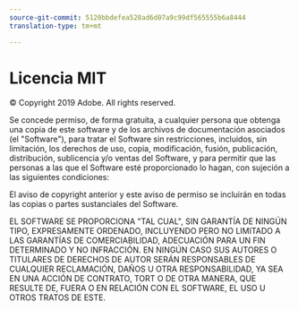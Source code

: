 ```yaml
---
source-git-commit: 5120bbdefea528ad6d07a9c99df565555b6a8444
translation-type: tm+mt

---
```

# Licencia MIT

© Copyright 2019 Adobe. All rights reserved.

Se concede permiso, de forma gratuita, a cualquier persona que obtenga una copia de este software y de los archivos de documentación asociados (el &quot;Software&quot;), para tratar el Software sin restricciones, incluidos, sin limitación, los derechos de uso, copia, modificación, fusión, publicación, distribución, sublicencia y/o ventas del Software, y para permitir que las personas a las que el Software esté proporcionado lo hagan, con sujeción a las siguientes condiciones:

El aviso de copyright anterior y este aviso de permiso se incluirán en todas las copias o partes sustanciales del Software.

EL SOFTWARE SE PROPORCIONA &quot;TAL CUAL&quot;, SIN GARANTÍA DE NINGÚN TIPO, EXPRESAMENTE ORDENADO, INCLUYENDO PERO NO LIMITADO A LAS GARANTÍAS DE COMERCIABILIDAD, ADECUACIÓN PARA UN FIN DETERMINADO Y NO INFRACCIÓN. EN NINGÚN CASO SUS AUTORES O TITULARES DE DERECHOS DE AUTOR SERÁN RESPONSABLES DE CUALQUIER RECLAMACIÓN, DAÑOS U OTRA RESPONSABILIDAD, YA SEA EN UNA ACCIÓN DE CONTRATO, TORT O DE OTRA MANERA, QUE RESULTE DE, FUERA O EN RELACIÓN CON EL SOFTWARE, EL USO U OTROS TRATOS DE ESTE.
